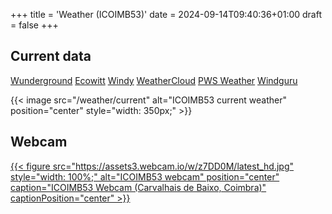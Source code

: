 +++
title = 'Weather (ICOIMB53)'
date = 2024-09-14T09:40:36+01:00
draft = false
+++

## Current data

[Wunderground](https://www.wunderground.com/weather/pt/coimbra/ICOIMB53)
[Ecowitt](https://www.ecowitt.net/home/index?id=207157)
[Windy](https://www.windy.com/station/pws-f0b10954?40.165,-8.428,12)
[WeatherCloud](https://app.weathercloud.net/d4977039949)
[PWS Weather](https://www.pwsweather.com/station/pws/ICOIMB53)
[Windguru](https://www.windguru.cz/station/5835)

{{< image src="/weather/current" alt="ICOIMB53 current weather" position="center" style="width: 350px;" >}}

## Webcam

[{{< figure src="https://assets3.webcam.io/w/z7DD0M/latest_hd.jpg" style="width: 100%;" alt="ICOIMB53 webcam" position="center" caption="ICOIMB53 Webcam (Carvalhais de Baixo, Coimbra)" captionPosition="center" >}}](https://webcam.io/webcams/z7DD0M)
